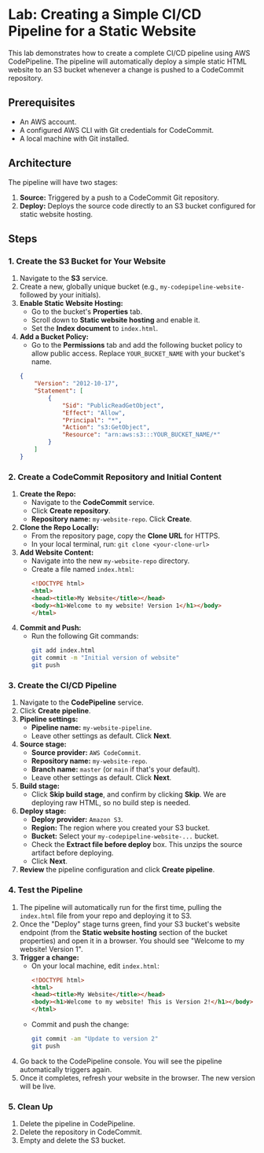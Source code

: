 # Lab: Creating a Simple CI/CD Pipeline for a Static Website

This lab demonstrates how to create a complete CI/CD pipeline using AWS CodePipeline. The pipeline will automatically deploy a simple static HTML website to an S3 bucket whenever a change is pushed to a CodeCommit repository.

## Prerequisites

*   An AWS account.
*   A configured AWS CLI with Git credentials for CodeCommit.
*   A local machine with Git installed.

## Architecture

The pipeline will have two stages:
1.  **Source:** Triggered by a push to a CodeCommit Git repository.
2.  **Deploy:** Deploys the source code directly to an S3 bucket configured for static website hosting.

## Steps

### 1. Create the S3 Bucket for Your Website

1.  Navigate to the **S3** service.
2.  Create a new, globally unique bucket (e.g., `my-codepipeline-website-` followed by your initials).
3.  **Enable Static Website Hosting:**
    *   Go to the bucket's **Properties** tab.
    *   Scroll down to **Static website hosting** and enable it.
    *   Set the **Index document** to `index.html`.
4.  **Add a Bucket Policy:**
    *   Go to the **Permissions** tab and add the following bucket policy to allow public access. Replace `YOUR_BUCKET_NAME` with your bucket's name.
    ```json
    {
        "Version": "2012-10-17",
        "Statement": [
            {
                "Sid": "PublicReadGetObject",
                "Effect": "Allow",
                "Principal": "*",
                "Action": "s3:GetObject",
                "Resource": "arn:aws:s3:::YOUR_BUCKET_NAME/*"
            }
        ]
    }
    ```

### 2. Create a CodeCommit Repository and Initial Content

1.  **Create the Repo:**
    *   Navigate to the **CodeCommit** service.
    *   Click **Create repository**.
    *   **Repository name:** `my-website-repo`. Click **Create**.
2.  **Clone the Repo Locally:**
    *   From the repository page, copy the **Clone URL** for HTTPS.
    *   In your local terminal, run: `git clone <your-clone-url>`
3.  **Add Website Content:**
    *   Navigate into the new `my-website-repo` directory.
    *   Create a file named `index.html`:
        ```html
        <!DOCTYPE html>
        <html>
        <head><title>My Website</title></head>
        <body><h1>Welcome to my website! Version 1</h1></body>
        </html>
        ```
4.  **Commit and Push:**
    *   Run the following Git commands:
        ```bash
        git add index.html
        git commit -m "Initial version of website"
        git push
        ```

### 3. Create the CI/CD Pipeline

1.  Navigate to the **CodePipeline** service.
2.  Click **Create pipeline**.
3.  **Pipeline settings:**
    *   **Pipeline name:** `my-website-pipeline`.
    *   Leave other settings as default. Click **Next**.
4.  **Source stage:**
    *   **Source provider:** `AWS CodeCommit`.
    *   **Repository name:** `my-website-repo`.
    *   **Branch name:** `master` (or `main` if that's your default).
    *   Leave other settings as default. Click **Next**.
5.  **Build stage:**
    *   Click **Skip build stage**, and confirm by clicking **Skip**. We are deploying raw HTML, so no build step is needed.
6.  **Deploy stage:**
    *   **Deploy provider:** `Amazon S3`.
    *   **Region:** The region where you created your S3 bucket.
    *   **Bucket:** Select your `my-codepipeline-website-...` bucket.
    *   Check the **Extract file before deploy** box. This unzips the source artifact before deploying.
    *   Click **Next**.
7.  **Review** the pipeline configuration and click **Create pipeline**.

### 4. Test the Pipeline

1.  The pipeline will automatically run for the first time, pulling the `index.html` file from your repo and deploying it to S3.
2.  Once the "Deploy" stage turns green, find your S3 bucket's website endpoint (from the **Static website hosting** section of the bucket properties) and open it in a browser. You should see "Welcome to my website! Version 1".
3.  **Trigger a change:**
    *   On your local machine, edit `index.html`:
        ```html
        <!DOCTYPE html>
        <html>
        <head><title>My Website</title></head>
        <body><h1>Welcome to my website! This is Version 2!</h1></body>
        </html>
        ```
    *   Commit and push the change:
        ```bash
        git commit -am "Update to version 2"
        git push
        ```
4.  Go back to the CodePipeline console. You will see the pipeline automatically triggers again.
5.  Once it completes, refresh your website in the browser. The new version will be live.

### 5. Clean Up

1.  Delete the pipeline in CodePipeline.
2.  Delete the repository in CodeCommit.
3.  Empty and delete the S3 bucket.
